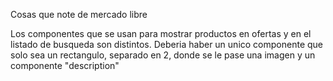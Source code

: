Cosas que note de mercado libre

Los componentes que se usan para mostrar productos en ofertas y en el listado de busqueda son distintos. Deberia haber un unico componente que solo sea un rectangulo, separado en 2, donde se le pase una imagen y un componente "description"
